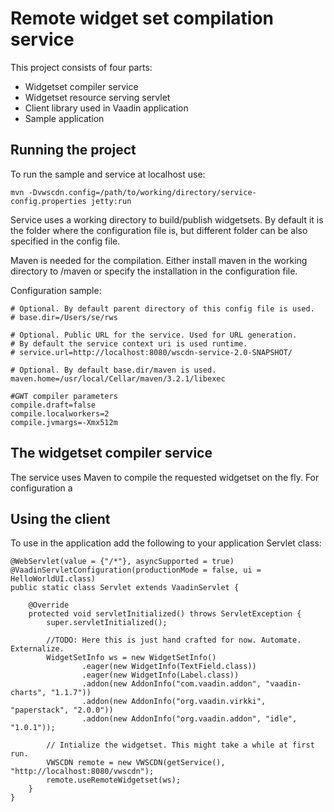 
Remote widget set compilation service
===

This project consists of four parts:
 - Widgetset compiler service
 - Widgetset resource serving servlet
 - Client library used in Vaadin application
 - Sample application
 
Running the project
---

To run the sample and service at localhost use:

    mvn -Dvwscdn.config=/path/to/working/directory/service-config.properties jetty:run


Service uses a working directory to build/publish widgetsets. By default it is the folder where the configuration 
file is, but different folder can be also specified in the config file.

Maven is needed for the compilation. Either install maven in the working directory to <workdir>/maven or
specify the installation in the configuration file.

Configuration sample:

    # Optional. By default parent directory of this config file is used. 
    # base.dir=/Users/se/rws
    
    # Optional. Public URL for the service. Used for URL generation.
    # By default the service context uri is used runtime.
    # service.url=http://localhost:8080/wscdn-service-2.0-SNAPSHOT/
      
    # Optional. By default base.dir/maven is used.
    maven.home=/usr/local/Cellar/maven/3.2.1/libexec
    
    #GWT compiler parameters
    compile.draft=false
    compile.localworkers=2
    compile.jvmargs=-Xmx512m


The widgetset compiler service
---
The service uses Maven to compile the requested widgetset on the fly. For configuration a 

Using the client
---

To use in the application add the following to your application Servlet class:


    @WebServlet(value = {"/*"}, asyncSupported = true)
    @VaadinServletConfiguration(productionMode = false, ui = HelloWorldUI.class)
    public static class Servlet extends VaadinServlet {

        @Override
        protected void servletInitialized() throws ServletException {
            super.servletInitialized();

            //TODO: Here this is just hand crafted for now. Automate. Externalize.
            WidgetSetInfo ws = new WidgetSetInfo()
                    .eager(new WidgetInfo(TextField.class))
                    .eager(new WidgetInfo(Label.class))
                    .addon(new AddonInfo("com.vaadin.addon", "vaadin-charts", "1.1.7"))
                    .addon(new AddonInfo("org.vaadin.virkki", "paperstack", "2.0.0"))
                    .addon(new AddonInfo("org.vaadin.addon", "idle", "1.0.1"));

            // Intialize the widgetset. This might take a while at first run.
            VWSCDN remote = new VWSCDN(getService(), "http://localhost:8080/vwscdn");
            remote.useRemoteWidgetset(ws);
        }
    }
